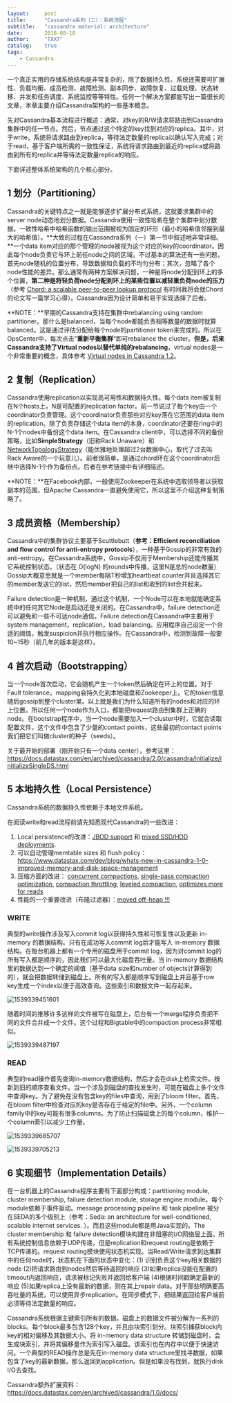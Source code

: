 ```yaml
---
layout:     post
title:      "Cassandra系列（二）：系统流程"
subtitle:   "cassandra material: architecture"
date:       2018-08-10
author:     "TXXT"
catalog:    true
tags:
    - Cassandra
---
```


一个真正实用的存储系统结构是非常复杂的，除了数据持久性、系统还需要可扩展性、负载均衡、成员检测、故障检测、副本同步、故障恢复、过载处理、状态转移、并发和任务调度、系统监控等等特性。任何一个解决方案都能写出一篇很长的文章，本章主要介绍Cassandra架构的一些基本概念。

先对Cassandra基本流程进行概述：通常，对key的R/W请求将路由到Cassandra集群中的任一节点。然后，节点通过这个特定的key找到对应的replica。其中，对于write，系统将请求路由到replica，等待法定数量的replica以确认写入完成；对于read，基于客户端所需的一致性保证，系统将请求路由到最近的replica或将路由到所有的replica并等待法定数量replica的响应。

下面详述整体系统架构的几个核心部分。

## 1 划分（Partitioning）

Cassandra的关键特点之一就是能够逐步扩展分布式系统，这就要求集群中的server node动态地划分数据。Cassandra使用一致性哈希在整个集群中划分数据。一致性哈希中哈希函数的输出范围被视为固定的环形（最小的哈希值邻接到最大的哈希值）。**大致的过程在Cassandra系列（一）第一节中叙述地非常详细。**一个data item对应的那个管理的node被视为这个对应的key的coordinator。因此每个node负责它与环上前任node之间的区域。不过基本的算法还有一些问题，首先node随机的位置分布，导致数据和负载的不均匀分布；其次，忽略了各个node性能的差异。那么通常有两种方案解决问题，一种是将node分配到环上的多个位置，**第二种是将轻负荷node分配到环上的某些位置以减轻重负荷node的压力**（参考 [Chord: a scalable peer-to-peer
lookup protocol](https://pdos.csail.mit.edu/papers/chord:sigcomm01/chord_sigcomm.pdf) 有时间我将会就Chord的论文写一篇学习心得）。Cassandra因为设计简单和易于实现选择了后者。

**NOTE：**早期的Cassandra支持在集群中rebalancing using random partitioner。那什么是balanced，当每个node都能负责相等数量的数据时就算balanced。这是通过评估分配给每个node的partitioner token来完成的。所以在OpsCenter中，每次点击”**重新平衡集群**“即可rebalance the cluster。**但是，后来Cassandra支持了Virtual nodes以替代单纯的rebalancing**，virtual nodes是一个非常重要的概念，具体参考 [Virtual nodes in Cassandra 1.2](https://www.datastax.com/dev/blog/virtual-nodes-in-cassandra-1-2)。

## 2 复制（Replication）

Cassandra使用replication以实现高可用性和数据持久性。每个data item被复制在N个hosts上，N是可配置的replication factor。前一节说过了每个key由一个coordinator负责管理。这个coordinator负责那些对应key落在它范围的data item的replication。除了负责存储这个data item的本身，coordinator还要在ring中的N-1个nodes中备份这个data item。在Cassandra client中，可以选择不同的备份策略，比如**SimpleStrategy**（旧称Rack Unaware）和[NetworkTopologyStrategy](https://docs.datastax.com/en/cassandra/2.0/cassandra/architecture/architectureDataDistributeReplication_c.html)（能优雅地处理超过2台数据中心，取代了过去叫Rack Aware的一个玩意儿）。前者很简单，是通过chord环在这个coordinator后继中选择N-1个作为备份点。后者在参考链接中有详细描述。

**NOTE：**在Facebook内部，一般使用Zookeeper在系统中选取领导者以获取副本的范围，但Apache Cassandra一直避免使用它，所以这里不介绍这种复制策略了。

## 3 成员资格（Membership）

Cassandra中的集群协议主要基于Scuttlebutt（**参考：Efficient reconciliation and flow control for anti-entropy protocols**），一种基于Gossip的非常有效的anti-entropy。在Cassandra系统中，Gossip不仅用于Membership还能传播其它系统控制状态。（状态在 O(logN) 的rounds中传播，这里N是总的node数量）Gossip大概意思就是一个member每隔T秒增加heartbeat counter并且选择其它的member发送它的list，然后member把自己的list和收到的list合并起来。

Failure detection是一种机制，通过这个机制，一个Node可以在本地就能确定系统中的任何其它Node是启动还是关闭的。在Cassandra中，failure detection还可以避免和一些不可达node通信。Failure detection在Cassandra中主要用于system management，replication，load balancing。应用程序自己设定一个合适的阈值，触发suspicion并执行相应操作。在Cassandra中，检测到故障一般要10~15秒（前几年的版本是这样）。

## 4 首次启动（Bootstrapping）

当一个node首次启动，它会随机产生一个token然后确定在环上的位置。对于Fault tolerance，mapping会持久化到本地磁盘和Zookeeper上。它的token信息随后gossip到整个cluster里。以上就是我们为什么知道所有的nodes和对应的环上位置。所以任何一个node作为入口，都能把request路由到集群上正确的node。在bootstrap程序中，当一个node需要加入一个cluster中时，它就会读取配置文件，这个文件中包含了少量的contact points，这些最初的contact points我们把它们叫做cluster的种子（seeds）。

关于最开始的部署（刚开始只有一个data center），参考这里：https://docs.datastax.com/en/archived/cassandra/2.0/cassandra/initialize/initializeSingleDS.html

## 5 本地持久性（Local Persistence）

Cassandra系统的数据持久性依赖于本地文件系统。

在阅读write和read流程前请先知悉现代Cassandra的一些改进：

1. Local persistence的改进：[JBOD support](http://www.datastax.com/dev/blog/handling-disk-failures-in-cassandra-1-2) 和 [mixed SSD/HDD deployments](http://www.datastax.com/dev/blog/whats-new-in-cassandra-1-1-flexible-data-file-placement).
2. 可以自动管理memtable sizes 和 flush policy：https://www.datastax.com/dev/blog/whats-new-in-cassandra-1-0-improved-memory-and-disk-space-management
3. 压缩方面的改进： [concurrent compactions](https://issues.apache.org/jira/browse/CASSANDRA-2191), [single-pass compaction optimization](https://issues.apache.org/jira/browse/CASSANDRA-4180), [compaction throttling](http://www.datastax.com/dev/blog/six-mid-series-changes-to-know-about-in-1-2-x), [leveled compaction](http://www.datastax.com/dev/blog/leveled-compaction-in-apache-cassandra), [optimizes more for reads](http://www.datastax.com/dev/blog/when-to-use-leveled-compaction)
4. 性能的一个重要改进（布隆过滤器）：[moved off-heap !!!](http://www.datastax.com/dev/blog/performance-improvements-in-cassandra-1-2)

### WRITE

典型的write操作涉及写入commit log以获得持久性和可恢复性以及更新 in-memory 的数据结构。只有在成功写入commit log后才能写入 in-memory 数据结构。在每台机器上都有一个专用的磁盘用于commit log，因为对commit log的所有写入都是顺序的，因此我们可以最大化磁盘吞吐量。当 in-memory 数据结构里的数据达到一个确定的阈值（基于data size和number of objects计算得到的），就会把数据转储到磁盘上。所有的写入都是顺序写到磁盘上并且基于row key生成一个index以便于高效查询。这些索引和数据文件一起存起来。

![1539339451601](/img/in-post/assets/1539339451601.png)

随着时间的推移许多这样的文件被写在磁盘上，后台有一个merge程序负责把不同的文件合并成一个文件。这个过程和Bigtable中的compaction process非常相似。

![1539339487197](/img/in-post/assets/1539339487197.png)

### READ

典型的read操作首先查询in-memory数据结构，然后才会在disk上检索文件。按新到旧的顺序查看文件。当一个涉及到磁盘的查找发生时，可能在磁盘上多个文件中查询key。为了避免在没有包含key的files中查询，用到了bloom filter。首先，在bloom filter中检查对应的key是否存在于给定的file中。另外，一个column family中的key可能有很多columns。为了防止扫描磁盘上的每个column，维护一个column索引以减少工作量。

![1539339685707](/img/in-post/assets/1539339685707.png)

![1539339705213](/img/in-post/assets/1539339705213.png)

## 6 实现细节（Implementation Details）

在一台机器上的Cassandra程序主要有下面部分构成：partitioning module, cluster membership, failure detection module, storage engine module。每个module依赖于事件驱动。message processing pipeline 和 task pipeline 被分在SEDA的多个级别上（参考：Seda: an architecture for well-conditioned, scalable internet services. ）。而且这些module都是用Java实现的。The cluster membership 和 failure detection模块构建在非阻塞的I/O网络层上面。所有系统控制信息依赖于UDP传递，但是replication和request routing是依赖于TCP传递的。request routing模块使用状态机实现。当Read/Write请求到达集群中的任何node时，状态机在下面的状态中变化：(1) 识别负责这个key相关数据的node (2)把请求路由到nodes然后等待返回的响应 (3)如果replica没能在配置的timeout内返回响应，请求被标记失败并返回给客户端 (4)根据时间戳确定最新的响应 (5)如果replica上没有最新的数据，则在其上repair data。对于那些明确要高吞吐量的系统，可以使用异步replication。在同步模式下，把结果返回给客户端前必须等待法定数量的响应。

Cassandra系统根据主键索引所有的数据。磁盘上的数据文件被分解为一系列的blocks。每个block最多包含128个key，并且由块索引划分。块索引捕获block内key的相对偏移及其数据大小。将 in-memory data structure 转储到磁盘时，会生成块索引，并将其偏移量作为索引写入磁盘。该索引也在内存中以便于快速访问。一个典型的READ操作总是先在in-memory data structure里找寻数据，如果包含了key的最新数据，那么返回到application。但是如果没有找到，就执行disk I/O去查找。



Cassandra额外扩展资料：https://docs.datastax.com/en/archived/cassandra/1.0/docs/